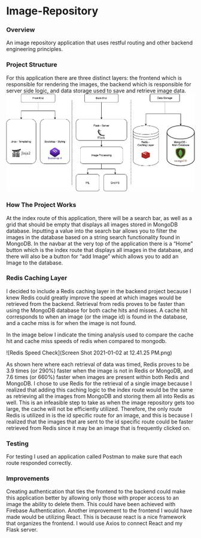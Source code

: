 # Image-Repository

### Overview
An image repository application that uses restful routing and other backend engineering principles.

### Project Structure
For this application there are three distinct layers: the frontend which is responsible for rendering the images, the backend which is responsible for server side logic, and data storage used to save and retrieve image data.
![Layers of App](IMG_4065.PNG)

### How The Project Works
At the index route of this application, there will be a search bar, as well as a grid that should be empty that displays all images stored in MongoDB database. Inputting a value into the search bar allows you to filter the images in the database based on a string search functionality found in MongoDB. In the navbar at the very top of the application there is a “Home” button which is the index route that displays all images in the database, and there will also be a button for “add Image” which allows you to add an Image to the database.


### Redis Caching Layer
I decided to include a Redis caching layer in the backend project because I knew Redis could greatly improve the speed at which images would be retrieved from the backend. 
Retrieval from redis proves to be faster than using the MongoDB database for both cache hits and misses. A cache hit corresponds to when an image (or the image id) is found in the database, and a cache miss is for when the image is not found.

In the image below I indicate the timing analysis used to compare the cache hit and cache miss speeds of redis when compared to mongodb.

![Redis Speed Check](Screen Shot 2021-01-02 at 12.41.25 PM.png)

As shown here where each retrieval of data was timed, Redis proves to be 3.9 times (or 290%) faster when the image is not in Redis or MongoDB, and 7.6 times (or 660%) faster when images are present within both Redis and MongoDB.
I chose to use Redis for the retrieval of a single image because I realized that adding this caching logic to the index route would be the same as retrieving all the images from MongoDB and storing them all into Redis as well. This is an infeasible step to take as when the image repository gets too large, the cache will not be efficiently utilized.
Therefore, the only route Redis is utilized in is the id specific route for an image, and this is because I realized that the images that are sent to the id specific route could be faster retrieved from Redis since it may be an image that is frequently clicked on.

### Testing
For testing I used an application called Postman to make sure that each route responded correctly.

### Improvements
Creating authentication that ties the frontend to the backend could make this application better by allowing only those with proper access to an image the ability to delete them. This could have been achieved with Firebase Authentication. Another improvement to the frontend I would have made would be utilizing React. This is because react is a nice framework that organizes the frontend. I would use Axios to connect React and my Flask server.



